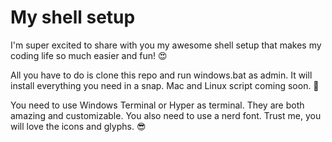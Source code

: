 # My shell setup

I'm super excited to share with you my awesome shell setup that makes my coding life so much easier and fun! 😍

All you have to do is clone this repo and run windows.bat as admin. It will install everything you need in a snap. Mac and Linux script coming soon. 🙌

You need to use Windows Terminal or Hyper as terminal. They are both amazing and customizable. You also need to use a nerd font. Trust me, you will love the icons and glyphs. 😎
